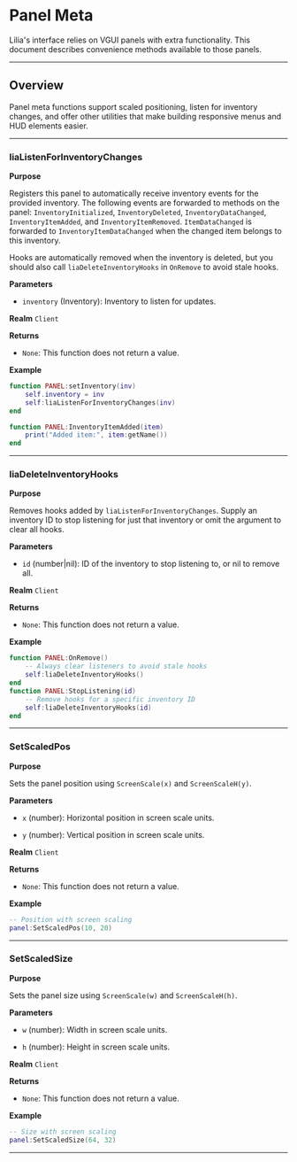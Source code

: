 # Panel Meta

Lilia's interface relies on VGUI panels with extra functionality. This document describes convenience methods available to those panels.

---

## Overview

Panel meta functions support scaled positioning, listen for inventory changes, and offer other utilities that make building responsive menus and HUD elements easier.

---

### liaListenForInventoryChanges

**Purpose**

Registers this panel to automatically receive inventory events for the provided inventory. The following events are forwarded to methods on the panel: `InventoryInitialized`, `InventoryDeleted`, `InventoryDataChanged`, `InventoryItemAdded`, and `InventoryItemRemoved`. `ItemDataChanged` is forwarded to `InventoryItemDataChanged` when the changed item belongs to this inventory.

Hooks are automatically removed when the inventory is deleted, but you should also call `liaDeleteInventoryHooks` in `OnRemove` to avoid stale hooks.

**Parameters**


* `inventory` (Inventory): Inventory to listen for updates.

**Realm**
`Client`

**Returns**


* `None`: This function does not return a value.

**Example**


```lua
function PANEL:setInventory(inv)
    self.inventory = inv
    self:liaListenForInventoryChanges(inv)
end

function PANEL:InventoryItemAdded(item)
    print("Added item:", item:getName())
end
```

---

### liaDeleteInventoryHooks

**Purpose**

Removes hooks added by `liaListenForInventoryChanges`. Supply an inventory ID to stop listening for just that inventory or omit the argument to clear all hooks.

**Parameters**


* `id` (number|nil): ID of the inventory to stop listening to, or nil to remove all.

**Realm**
`Client`

**Returns**


* `None`: This function does not return a value.

**Example**


```lua
function PANEL:OnRemove()
    -- Always clear listeners to avoid stale hooks
    self:liaDeleteInventoryHooks()
end
function PANEL:StopListening(id)
    -- Remove hooks for a specific inventory ID
    self:liaDeleteInventoryHooks(id)
end
```

---


### SetScaledPos

**Purpose**

Sets the panel position using `ScreenScale(x)` and `ScreenScaleH(y)`.

**Parameters**


* `x` (number): Horizontal position in screen scale units.

* `y` (number): Vertical position in screen scale units.

**Realm**
`Client`

**Returns**


* `None`: This function does not return a value.

**Example**


```lua
-- Position with screen scaling
panel:SetScaledPos(10, 20)
```

---

### SetScaledSize

**Purpose**

Sets the panel size using `ScreenScale(w)` and `ScreenScaleH(h)`.

**Parameters**


* `w` (number): Width in screen scale units.

* `h` (number): Height in screen scale units.

**Realm**
`Client`

**Returns**


* `None`: This function does not return a value.

**Example**


```lua
-- Size with screen scaling
panel:SetScaledSize(64, 32)
```

---
